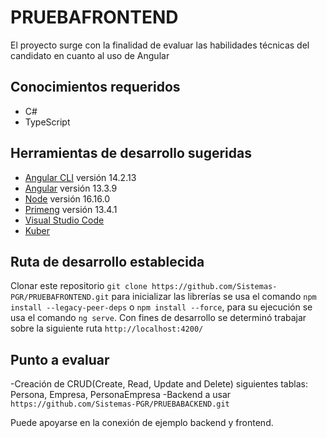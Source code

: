 # PRUEBAFRONTEND
El proyecto surge con la finalidad de evaluar las habilidades técnicas del candidato en cuanto al uso de Angular

## Conocimientos requeridos
- C#
- TypeScript

## Herramientas de desarrollo sugeridas

 - [Angular CLI](https://github.com/angular/angular-cli) versión 14.2.13
 - [Angular](https://angular.io/) versión 13.3.9
 - [Node](https://nodejs.org/es/) versión 16.16.0
 - [Primeng](https://primeng.org/) versión 13.4.1
 - [Visual Studio Code](https://code.visualstudio.com/download)
 - [Kuber](https://themeforest.net/item/kuber-angular-13-material-design-admin-template/35858437)

## Ruta de desarrollo establecida
Clonar este repositorio `git clone https://github.com/Sistemas-PGR/PRUEBAFRONTEND.git`
para inicializar las librerías se usa el comando `npm install --legacy-peer-deps` o `npm install --force`, para su ejecución se usa el comando  `ng serve`.
Con fines de desarrollo se determinó trabajar sobre la siguiente ruta `http://localhost:4200/` 

## Punto a evaluar
-Creación de CRUD(Create, Read, Update and Delete) siguientes tablas: Persona, Empresa, PersonaEmpresa
-Backend a usar `https://github.com/Sistemas-PGR/PRUEBABACKEND.git`

Puede apoyarse en la conexión de ejemplo backend y frontend.




